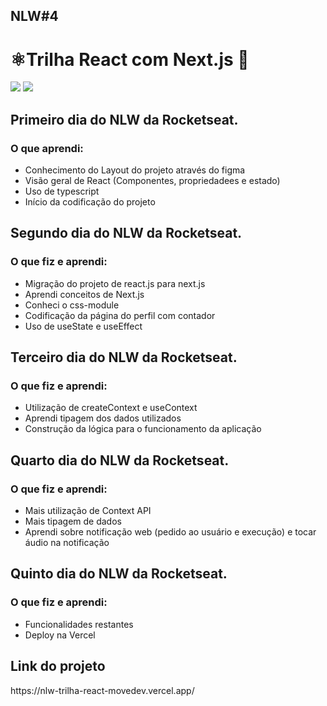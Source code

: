 <h2> NLW#4 </h2>

# ⚛️Trilha React com Next.js :rocket:

<img src="https://img.shields.io/static/v1?label=next.js&message=framework&color=blue&style=for-the-badge&logo=NEXT.js"/> <img src="https://img.shields.io/static/v1?label=vercel&message=deploy&color=blue&style=for-the-badge&logo=VERCEL"/>


<h2>Primeiro dia  do NLW da Rocketseat. </h2>

<h3>O que aprendi:</h3>

- Conhecimento do Layout do projeto através do figma 
- Visão geral de React (Componentes, propriedadees e estado)
- Uso de typescript
- Início da codificação do projeto

<h2>Segundo dia  do NLW da Rocketseat. </h2>

<h3>O que fiz e  aprendi:</h3>

- Migração do projeto de react.js para next.js
- Aprendi conceitos de Next.js
- Conheci o css-module
- Codificação da página do perfil com contador
- Uso de useState e useEffect 

<h2>Terceiro dia  do NLW da Rocketseat. </h2>

<h3>O que fiz e  aprendi:</h3>

- Utilização de createContext e useContext
- Aprendi tipagem dos dados utilizados 
- Construção da lógica para o funcionamento da aplicação 


<h2>Quarto dia  do NLW da Rocketseat. </h2>

<h3>O que fiz e  aprendi:</h3>

- Mais utilização de Context API
- Mais tipagem de dados
- Aprendi sobre notificação web (pedido ao usuário e execução) e tocar áudio na notificação

<h2>Quinto dia  do NLW da Rocketseat. </h2>

<h3>O que fiz e  aprendi:</h3>

- Funcionalidades restantes
- Deploy na Vercel


<h2>Link do projeto </h2>
https://nlw-trilha-react-movedev.vercel.app/
